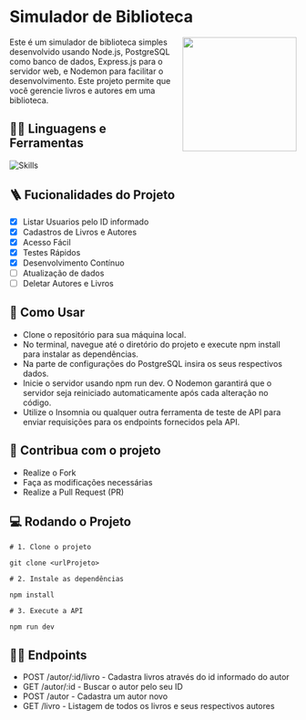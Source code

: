 #  Simulador de Biblioteca 

<img src="https://i.pinimg.com/originals/a6/0b/57/a60b57a41f975f1e509348e5a4b218bc.png" width="200px" align="right" >
  <p align="left">
Este é um simulador de biblioteca simples desenvolvido usando Node.js, PostgreSQL como banco de dados, Express.js para o servidor web, e Nodemon para facilitar o desenvolvimento. Este projeto permite que você gerencie livros e autores em uma biblioteca.
  </p>


## :man_mechanic: Linguagens e Ferramentas

![Skills](https://skillicons.dev/icons?i=nodejs,js,express,postgres)

## :ladder: Fucionalidades do Projeto

- [x] Listar Usuarios pelo ID informado
- [x] Cadastros de Livros e Autores
- [x] Acesso Fácil
- [x] Testes Rápidos
- [x] Desenvolvimento Contínuo
- [ ] Atualização de dados
- [ ] Deletar Autores e Livros

## :facepunch: Como Usar

- Clone o repositório para sua máquina local.
- No terminal, navegue até o diretório do projeto e execute npm install para instalar as dependências.
- Na parte de configurações do PostgreSQL insira os seus respectivos dados.
- Inicie o servidor usando npm run dev. O Nodemon garantirá que o servidor seja reiniciado automaticamente após cada alteração no código.
- Utilize o Insomnia ou qualquer outra ferramenta de teste de API para enviar requisições para os endpoints fornecidos pela API.

## :triangular_flag_on_post: Contribua com o projeto

- Realize o Fork
- Faça as modificações necessárias
- Realize a Pull Request (PR)

## :computer: Rodando o Projeto

```shell
# 1. Clone o projeto

git clone <urlProjeto>

# 2. Instale as dependências

npm install

# 3. Execute a API

npm run dev
```

## :sassy_man: Endpoints

- POST /autor/:id/livro - Cadastra livros através do id informado do autor
- GET /autor/:id - Buscar o autor pelo seu ID
- POST /autor - Cadastra um autor novo
- GET /livro - Listagem de todos os livros e seus respectivos autores

